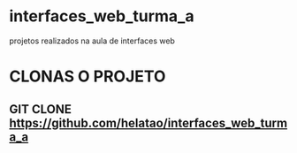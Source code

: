 # interfaces_web_turma_a
projetos realizados na aula de interfaces web

# CLONAS O PROJETO

## GIT CLONE https://github.com/helatao/interfaces_web_turma_a
